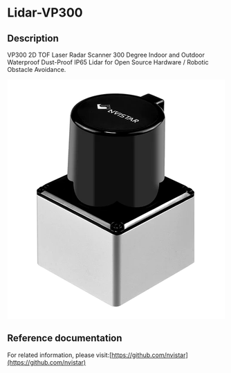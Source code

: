 # Lidar-VP300

## Description

VP300 2D TOF Laser Radar Scanner 300 Degree Indoor and Outdoor Waterproof Dust-Proof IP65 Lidar for Open Source Hardware / Robotic Obstacle Avoidance.

![](./images/lidar-vp300-1.png)

## Reference documentation

For related information, please visit:[https://github.com/nvistar](https://github.com/nvistar)
